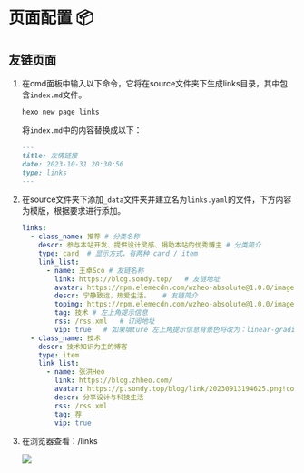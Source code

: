 # 页面配置 📦

## 友链页面

1. 在cmd面板中输入以下命令，它将在source文件夹下生成links目录，其中包含`index.md`​文件。

    ```shell
    hexo new page links
    ```

    将`index.md`​中的内容替换成以下：

    ```markdown
    ---
    title: 友情链接
    date: 2023-10-31 20:30:56
    type: links
    ---
    ```
2. 在source文件夹下添加`_data`​​文件夹并建立名为`links.yaml`​​的文件，下方内容为模版，根据要求进行添加。

    ```yaml
    links:
      - class_name: 推荐 # 分类名称
        descr: 参与本站开发、提供设计灵感、捐助本站的优秀博主 # 分类简介
        type: card	# 显示方式，有两种 card / item
        link_list:
          - name: 王卓Sco	# 友链名称
            link: https://blog.sondy.top/	# 友链地址
            avatar: https://npm.elemecdn.com/wzheo-absolute@1.0.0/image/avatar/avatar.png	# 显示头像
            descr: 宁静致远，热爱生活。	# 友链简介
            topimg: https://npm.elemecdn.com/wzheo-absolute@1.0.0/image/source/siteshot.webp	# 如果是card模式下，将显示
            tag: 技术	# 左上角提示信息
    		rss: /rss.xml	# 订阅地址
    		vip: true	# 如果填ture 左上角提示信息背景色将改为：linear-gradient(38deg,#e5b085 0,#d48f16 100%)
      - class_name: 技术
        descr: 技术知识为主的博客
        type: item
        link_list:
          - name: 张洪Heo
            link: https://blog.zhheo.com/
            avatar: https://p.sondy.top/blog/link/20230913194625.png!cover
            descr: 分享设计与科技生活
            rss: /rss.xml
            tag: 荐
            vip: true
    ```
3. 在浏览器查看：/links

    ​![](https://bu.dusays.com/2023/10/31/65410d36190e9.png)​


